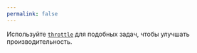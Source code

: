 ```yaml
---
permalink: false
---
```


Используйте [`throttle`](/js/throttle/) для подобных задач, чтобы улучшать производительность.
